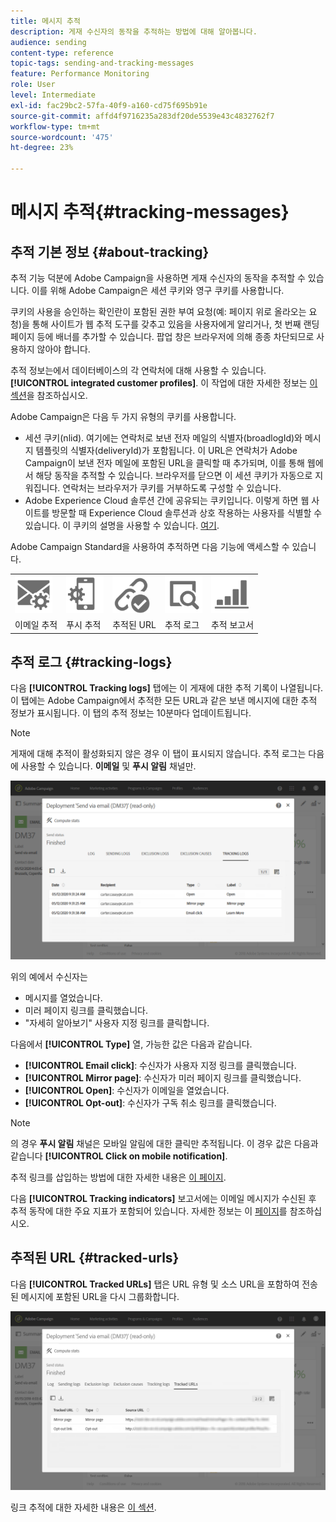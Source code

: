 ```yaml
---
title: 메시지 추적
description: 게재 수신자의 동작을 추적하는 방법에 대해 알아봅니다.
audience: sending
content-type: reference
topic-tags: sending-and-tracking-messages
feature: Performance Monitoring
role: User
level: Intermediate
exl-id: fac29bc2-57fa-40f9-a160-cd75f695b91e
source-git-commit: affd4f9716235a283df20de5539e43c4832762f7
workflow-type: tm+mt
source-wordcount: '475'
ht-degree: 23%

---
```


# 메시지 추적{#tracking-messages}

## 추적 기본 정보 {#about-tracking}

추적 기능 덕분에 Adobe Campaign을 사용하면 게재 수신자의 동작을 추적할 수 있습니다. 이를 위해 Adobe Campaign은 세션 쿠키와 영구 쿠키를 사용합니다.

쿠키의 사용을 승인하는 확인란이 포함된 권한 부여 요청(예: 페이지 위로 올라오는 요청)을 통해 사이트가 웹 추적 도구를 갖추고 있음을 사용자에게 알리거나, 첫 번째 랜딩 페이지 등에 배너를 추가할 수 있습니다. 팝업 창은 브라우저에 의해 종종 차단되므로 사용하지 않아야 합니다.

추적 정보는에서 데이터베이스의 각 연락처에 대해 사용할 수 있습니다. **[!UICONTROL integrated customer profiles]**. 이 작업에 대한 자세한 정보는 [이 섹션](../../audiences/using/integrated-customer-profile.md)을 참조하십시오.

Adobe Campaign은 다음 두 가지 유형의 쿠키를 사용합니다.

* 세션 쿠키(nlid). 여기에는 연락처로 보낸 전자 메일의 식별자(broadlogId)와 메시지 템플릿의 식별자(deliveryId)가 포함됩니다. 이 URL은 연락처가 Adobe Campaign이 보낸 전자 메일에 포함된 URL을 클릭할 때 추가되며, 이를 통해 웹에서 해당 동작을 추적할 수 있습니다. 브라우저를 닫으면 이 세션 쿠키가 자동으로 지워집니다. 연락처는 브라우저가 쿠키를 거부하도록 구성할 수 있습니다.
* Adobe Experience Cloud 솔루션 간에 공유되는 쿠키입니다. 이렇게 하면 웹 사이트를 방문할 때 Experience Cloud 솔루션과 상호 작용하는 사용자를 식별할 수 있습니다. 이 쿠키의 설명을 사용할 수 있습니다. [여기](https://experienceleague.adobe.com/docs/core-services/interface/ec-cookies/cookies-mc.html).

Adobe Campaign Standard을 사용하여 추적하면 다음 기능에 액세스할 수 있습니다.

<table>
<tr>
    <td valign="top">
        <a href="../../administration/using/configuring-email-channel.md#tracking-parameters"><img width="60px" alt="조건" src="assets/icon_email_parameters.png"/></a>
    </td>
    <td valign="top">
        <a href="../../administration/using/push-tracking.md"><img width="60px" alt="조건" src="assets/icon_push_parameters.png"/></a>
    </td>
    <td valign="top">
        <a href="../../designing/using/links.md#about-tracked-urls"><img width="60px" alt="조건" src="assets/icon_url.png"/></a>
    </td>
        <td valign="top">
          <a href="../../sending/using/tracking-messages.md#tracking-logs"><img width="60px" alt="조건" src="assets/icon_log.png"/></a>
    </td>
    </td>
    <td valign="top">
          <a href="../../reporting/using/tracking-indicators.md"><img width="60px" alt="조건" src="assets/icon_report.png"/></a>
</tr>
<tr>
<td>이메일 추적</td>
<td>푸시 추적</td>
<td>추적된 URL</td>
<td>추적 로그</td>
<td>추적 보고서</td>
</tr>
</table>

## 추적 로그 {#tracking-logs}

다음 **[!UICONTROL Tracking logs]** 탭에는 이 게재에 대한 추적 기록이 나열됩니다. 이 탭에는 Adobe Campaign에서 추적한 모든 URL과 같은 보낸 메시지에 대한 추적 정보가 표시됩니다. 이 탭의 추적 정보는 10분마다 업데이트됩니다.

>[!NOTE]
>
>게재에 대해 추적이 활성화되지 않은 경우 이 탭이 표시되지 않습니다. 추적 로그는 다음에 사용할 수 있습니다. **이메일** 및 **푸시 알림** 채널만.

![](assets/tracking_logs.png)

위의 예에서 수신자는

* 메시지를 열었습니다.
* 미러 페이지 링크를 클릭했습니다.
* &quot;자세히 알아보기&quot; 사용자 지정 링크를 클릭합니다.

다음에서 **[!UICONTROL Type]** 열, 가능한 값은 다음과 같습니다.

* **[!UICONTROL Email click]**: 수신자가 사용자 지정 링크를 클릭했습니다.
* **[!UICONTROL Mirror page]**: 수신자가 미러 페이지 링크를 클릭했습니다.
* **[!UICONTROL Open]**: 수신자가 이메일을 열었습니다.
* **[!UICONTROL Opt-out]**: 수신자가 구독 취소 링크를 클릭했습니다.

>[!NOTE]
>
>의 경우 **푸시 알림** 채널은 모바일 알림에 대한 클릭만 추적됩니다. 이 경우 값은 다음과 같습니다 **[!UICONTROL Click on mobile notification]**.

추적 링크를 삽입하는 방법에 대한 자세한 내용은 [이 페이지](../../designing/using/links.md#inserting-a-link).

다음 **[!UICONTROL Tracking indicators]** 보고서에는 이메일 메시지가 수신된 후 추적 동작에 대한 주요 지표가 포함되어 있습니다. 자세한 정보는 이 [페이지](../../reporting/using/tracking-indicators.md)를 참조하십시오.

## 추적된 URL {#tracked-urls}

다음 **[!UICONTROL Tracked URLs]** 탭은 URL 유형 및 소스 URL을 포함하여 전송된 메시지에 포함된 URL을 다시 그룹화합니다.

![](assets/sending_delivery6.png)

링크 추적에 대한 자세한 내용은 [이 섹션](../../designing/using/links.md#about-tracked-urls).
